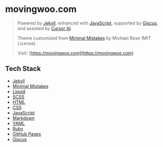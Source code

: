 # movingwoo.com

> Powered by [Jekyll](https://jekyllrb.com/), enhanced with [JavaScript](https://developer.mozilla.org/en-US/docs/Web/JavaScript), supported by [Giscus](https://giscus.app/), and assisted by [Cursor AI](https://www.cursor.so/).
>  
> Theme customized from [Minimal Mistakes](https://github.com/mmistakes/minimal-mistakes) by Michael Rose (MIT License).
>   
> Visit: [https://movingwoo.com](https://movingwoo.com)

## Tech Stack
- [Jekyll](https://jekyllrb.com/)
- [Minimal Mistakes](https://github.com/mmistakes/minimal-mistakes)
- [Liquid](https://shopify.github.io/liquid/)
- [SCSS](https://sass-lang.com/)
- [HTML](https://developer.mozilla.org/en-US/docs/Web/HTML)
- [CSS](https://developer.mozilla.org/en-US/docs/Web/CSS)
- [JavaScript](https://developer.mozilla.org/en-US/docs/Web/JavaScript)
- [Markdown](https://www.markdownguide.org/)
- [YAML](https://yaml.org/)
- [Ruby](https://www.ruby-lang.org/)
- [GitHub Pages](https://pages.github.com/)
- [Giscus](https://giscus.app/)
